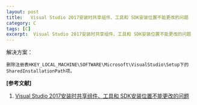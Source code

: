 ```yaml
---
layout: post
title:   Visual Studio 2017安装时共享组件、工具和 SDK安装位置不能更改的问题  
category: C
tags: [C]
excerpt:  Visual Studio 2017安装时共享组件、工具和 SDK安装位置不能更改的问题
---
```


解决方案：

	删除注册表HKEY_LOCAL_MACHINE\SOFTWARE\Microsoft\VisualStudio\Setup下的SharedInstallationPath项。

**[参考文献]**

1. [Visual Studio 2017安装时共享组件、工具和 SDK安装位置不能更改的问题](https://blog.csdn.net/caoxuqiang/article/details/82821692 "Visual Studio 2017安装时共享组件、工具和 SDK安装位置不能更改的问题")


